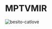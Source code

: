 # MPTVMIR

![besito-catlove](https://github.com/user-attachments/assets/816c8e4b-f210-43cc-8e97-c1582ea7fd76)
